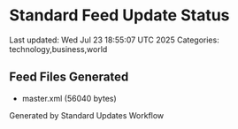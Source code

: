 # Standard Feed Update Status
Last updated: Wed Jul 23 18:55:07 UTC 2025
Categories: technology,business,world

## Feed Files Generated
- master.xml (56040 bytes)

Generated by Standard Updates Workflow

